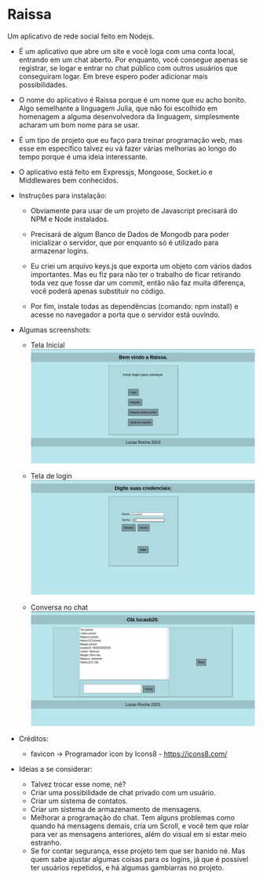 # Raissa
Um aplicativo de rede social feito em Nodejs.

* É um aplicativo que abre um site e você loga com uma conta local, entrando em um chat aberto. Por enquanto, você consegue apenas se registrar, se logar e entrar no chat público com outros usuários que conseguiram logar. Em breve espero poder adicionar mais possibilidades.

* O nome do aplicativo é Raissa porque é um nome que eu acho bonito. Algo semelhante a linguagem Julia, que não foi escolhido em homenagem a alguma desenvolvedora da linguagem, simplesmente acharam um bom nome para se usar.

* É um tipo de projeto que eu faço para treinar programação web, mas esse em específico talvez eu vá fazer várias melhorias ao longo do tempo porque é uma ideia interessante.

* O aplicativo está feito em Expressjs, Mongoose, Socket.io e Middlewares bem conhecidos.

* Instruções para instalação:
  -  Obviamente para usar de um projeto de Javascript precisará do NPM e Node instalados.

  -  Precisará de algum Banco de Dados de Mongodb para poder inicializar o servidor, que por enquanto só é utilizado para armazenar logins.

  -  Eu criei um arquivo keys.js que exporta um objeto com vários dados importantes. Mas eu fiz para não ter o trabalho de ficar retirando toda vez que fosse dar um commit, então não faz muita diferença, você poderá apenas substituir no código.

  -  Por fim, instale todas as dependências (comando: npm install) e acesse no navegador a porta que o servidor está ouvindo.

* Algumas screenshots:
    - Tela Inicial
    ![Tela inicial](other/Screenshot1.png)

    - Tela de login
    ![Tela de login](other/Screenshot2.png)

    - Conversa no chat
    ![Conversa no chat](other/Screenshot3.png)

* Créditos:
    - favicon -> Programador icon by Icons8 - https://icons8.com/

* Ideias a se considerar:
    - Talvez trocar esse nome, né?
    - Criar uma possibilidade de chat privado com um usuário.
    - Criar um sistema de contatos.
    - Criar um sistema de armazenamento de mensagens.
    - Melhorar a programação do chat. Tem alguns problemas como quando há mensagens demais, cria um Scroll, e você tem que rolar para ver as mensagens anteriores, além do visual em si estar meio estranho.
    - Se for contar segurança, esse projeto tem que ser banido né. Mas quem sabe ajustar algumas coisas para os logins, já que é possível ter usuários repetidos, e há algumas gambiarras no projeto.
